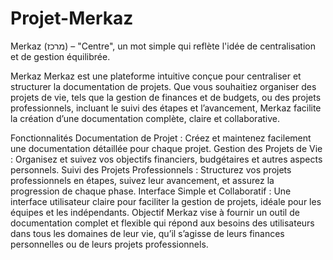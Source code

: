 # Projet-Merkaz
Merkaz (מרכז) – "Centre", un mot simple qui reflète l'idée de centralisation et de gestion équilibrée.

Merkaz
Merkaz est une plateforme intuitive conçue pour centraliser et structurer la documentation de projets. Que vous souhaitiez organiser des projets de vie, tels que la gestion de finances et de budgets, ou des projets professionnels, incluant le suivi des étapes et l’avancement, Merkaz facilite la création d’une documentation complète, claire et collaborative.

Fonctionnalités
Documentation de Projet : Créez et maintenez facilement une documentation détaillée pour chaque projet.
Gestion des Projets de Vie : Organisez et suivez vos objectifs financiers, budgétaires et autres aspects personnels.
Suivi des Projets Professionnels : Structurez vos projets professionnels en étapes, suivez leur avancement, et assurez la progression de chaque phase.
Interface Simple et Collaboratif : Une interface utilisateur claire pour faciliter la gestion de projets, idéale pour les équipes et les indépendants.
Objectif
Merkaz vise à fournir un outil de documentation complet et flexible qui répond aux besoins des utilisateurs dans tous les domaines de leur vie, qu’il s’agisse de leurs finances personnelles ou de leurs projets professionnels.
